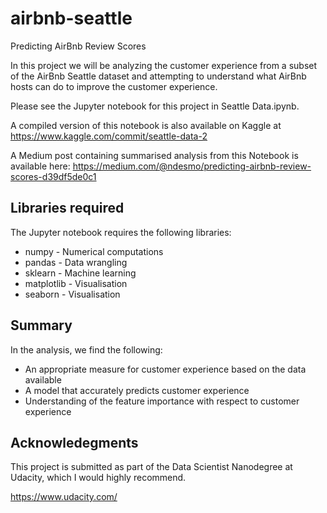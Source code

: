 # airbnb-seattle
Predicting AirBnb Review Scores

In this project we will be analyzing the customer experience from a subset of the AirBnb Seattle dataset and attempting to understand what AirBnb hosts can do to improve the customer experience.

Please see the Jupyter notebook for this project in Seattle Data.ipynb. 

A compiled version of this notebook is also available on Kaggle at https://www.kaggle.com/commit/seattle-data-2

A Medium post containing summarised analysis from this Notebook is available here: https://medium.com/@ndesmo/predicting-airbnb-review-scores-d39df5de0c1

## Libraries required

The Jupyter notebook requires the following libraries:

* numpy - Numerical computations
* pandas - Data wrangling
* sklearn - Machine learning
* matplotlib - Visualisation
* seaborn - Visualisation

## Summary

In the analysis, we find the following:

* An appropriate measure for customer experience based on the data available
* A model that accurately predicts customer experience
* Understanding of the feature importance with respect to customer experience

## Acknowledegments
This project is submitted as part of the Data Scientist Nanodegree at Udacity, which I would highly recommend.

https://www.udacity.com/
